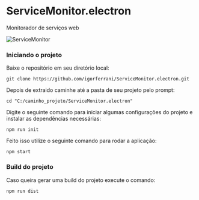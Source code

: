 # ServiceMonitor.electron
Monitorador de serviços web

![ServiceMonitor](https://github.com/igorferrani/ServiceMonitor.electron/raw/master/monitorador.png)

### Iniciando o projeto ###

Baixe o repositório em seu diretório local:

    git clone https://github.com/igorferrani/ServiceMonitor.electron.git

Depois de extraido caminhe até a pasta de seu projeto pelo prompt:

    cd "C:/caminho_projeto/ServiceMonitor.electron"

Digite o seguinte comando para iniciar algumas configurações do projeto e instalar as dependências necessárias:

    npm run init

Feito isso utilize o seguinte comando para rodar a aplicação:

    npm start

### Build do projeto ###

Caso queira gerar uma build do projeto execute o comando:

    npm run dist
